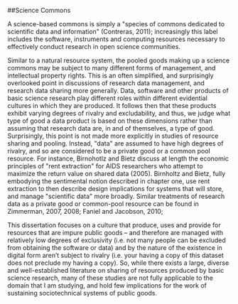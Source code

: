 ##Science Commons

A science-based commons is simply a "species of commons dedicated to scientific data and information" (Contreras, 2011); increasingly this label includes the software, instruments and computing resources necessary to effectively conduct research in open science communities. 

Similar to a natural resource system, the pooled goods making up a science commons may be subject to many different forms of management, and intellectual property rights. This is an often simplified, and surprisingly overlooked point in discussions of research data management, and research data sharing more generally. Data, software and other products of basic science research play different roles within different evidential cultures in which they are produced. It follows then that these products exhibit varying degrees of rivalry and excludability, and thus, we judge what type of good a data product is based on these dimensions rather than assuming that research data are, in and of themselves, a type of good. Surprisingly, this point is not made more explicitly in studies of resource sharing and pooling. Instead, "data" are assumed to have high degrees of rivalry, and so are considered to be a private good or a common pool resource. For instance, Birnohotlz and Bietz discuss at length the economic principles of "rent extraction" for AIDS researchers who attempt to maximize the return value on shared data (2005). Birnholtz and Bietz, fully embodying the sentimental notion described in chapter one, use rent extraction to then describe design implications for systems that will store, and manage "scientific data" more broadly. Similar treatments of research data as a private good or common-pool resource can be found in Zimmerman, 2007, 2008; Faniel and Jacobson, 2010; 

This dissertation focuses on a culture that produce, uses and provide for resources that are impure public goods – and therefore are managed with relatively low degrees of exclusivity (i.e. not many people can be excluded from obtaining the software or data) and by the nature of the existence in digital form aren’t subject to rivalry  (i.e. your having a copy of this dataset does not preclude my having a copy). So, while there exists a large, diverse and well-established literature on sharing of resources produced by basic science research, many of these studies are not fully applicable to the domain that I am studying, and hold few implications for the work of sustaining sociotechnical systems of public goods. 